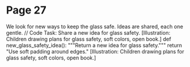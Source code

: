 ﻿# Page 27

We look for new ways to keep the glass safe.
Ideas are shared, each one gentle.
// Code Task: Share a new idea for glass safety.
[Illustration: Children drawing plans for glass safety, soft colors, open book.]
def new_glass_safety_idea():
	"""Return a new idea for glass safety."""
	return "Use soft padding around edges."
[Illustration: Children drawing plans for glass safety, soft colors, open book.]


